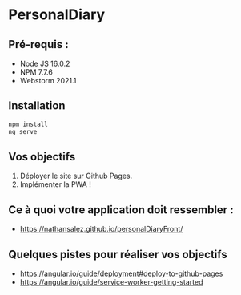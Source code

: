 # PersonalDiary

## Pré-requis :
* Node JS 16.0.2
* NPM 7.7.6
* Webstorm 2021.1

## Installation
```bash
npm install
ng serve
```

## Vos objectifs
1. Déployer le site sur Github Pages.
2. Implémenter la PWA !

## Ce à quoi votre application doit ressembler :
* https://nathansalez.github.io/personalDiaryFront/

## Quelques pistes pour réaliser vos objectifs
* https://angular.io/guide/deployment#deploy-to-github-pages
* https://angular.io/guide/service-worker-getting-started

